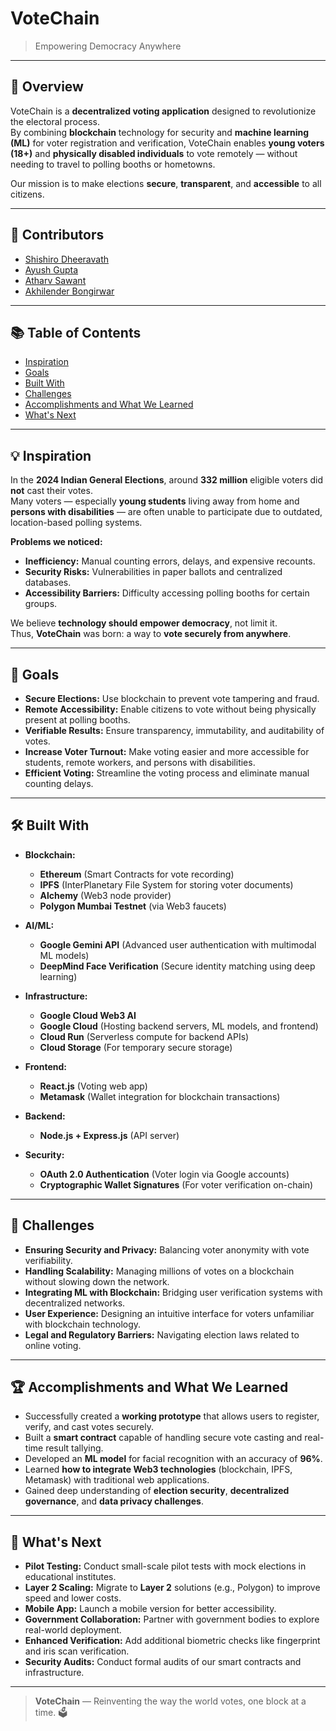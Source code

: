 # VoteChain

> Empowering Democracy Anywhere

---

## 📝 Overview
VoteChain is a **decentralized voting application** designed to revolutionize the electoral process.  
By combining **blockchain** technology for security and **machine learning (ML)** for voter registration and verification, VoteChain enables **young voters (18+)** and **physically disabled individuals** to vote remotely — without needing to travel to polling booths or hometowns.

Our mission is to make elections **secure**, **transparent**, and **accessible** to all citizens.

---

## 👥 Contributors
- [Shishiro Dheeravath](https://www.linkedin.com/in/shishiro/)
- [Ayush Gupta](https://www.linkedin.com/in/ayush-lion/)
- [Atharv Sawant](https://www.linkedin.com/in/atharv-sawant-4227b9259/)
- [Akhilender Bongirwar](https://www.linkedin.com/in/akhilender-bongirwar/)

---

## 📚 Table of Contents
- [Inspiration](#-inspiration)
- [Goals](#-goals)
- [Built With](#-built-with)
- [Challenges](#-challenges)
- [Accomplishments and What We Learned](#-accomplishments-and-what-we-learned)
- [What's Next](#-whats-next)

---

## 💡 Inspiration
In the **2024 Indian General Elections**, around **332 million** eligible voters did **not** cast their votes.  
Many voters — especially **young students** living away from home and **persons with disabilities** — are often unable to participate due to outdated, location-based polling systems.

**Problems we noticed:**
- **Inefficiency:** Manual counting errors, delays, and expensive recounts.
- **Security Risks:** Vulnerabilities in paper ballots and centralized databases.
- **Accessibility Barriers:** Difficulty accessing polling booths for certain groups.

We believe **technology should empower democracy**, not limit it.  
Thus, **VoteChain** was born: a way to **vote securely from anywhere**.

---

## 🎯 Goals
- **Secure Elections:** Use blockchain to prevent vote tampering and fraud.
- **Remote Accessibility:** Enable citizens to vote without being physically present at polling booths.
- **Verifiable Results:** Ensure transparency, immutability, and auditability of votes.
- **Increase Voter Turnout:** Make voting easier and more accessible for students, remote workers, and persons with disabilities.
- **Efficient Voting:** Streamline the voting process and eliminate manual counting delays.

---

## 🛠️ Built With
- **Blockchain:**
  - **Ethereum** (Smart Contracts for vote recording)
  - **IPFS** (InterPlanetary File System for storing voter documents)
  - **Alchemy** (Web3 node provider)
  - **Polygon Mumbai Testnet** (via Web3 faucets)

- **AI/ML:**
  - **Google Gemini API** (Advanced user authentication with multimodal ML models)
  - **DeepMind Face Verification** (Secure identity matching using deep learning)

- **Infrastructure:**
  - **Google Cloud Web3 AI**
  - **Google Cloud** (Hosting backend servers, ML models, and frontend)
  - **Cloud Run** (Serverless compute for backend APIs)
  - **Cloud Storage** (For temporary secure storage)

- **Frontend:**
  - **React.js** (Voting web app)
  - **Metamask** (Wallet integration for blockchain transactions)

- **Backend:**
  - **Node.js + Express.js** (API server)

- **Security:**
  - **OAuth 2.0 Authentication** (Voter login via Google accounts)
  - **Cryptographic Wallet Signatures** (For voter verification on-chain)

---

## 🚧 Challenges
- **Ensuring Security and Privacy:** Balancing voter anonymity with vote verifiability.
- **Handling Scalability:** Managing millions of votes on a blockchain without slowing down the network.
- **Integrating ML with Blockchain:** Bridging user verification systems with decentralized networks.
- **User Experience:** Designing an intuitive interface for voters unfamiliar with blockchain technology.
- **Legal and Regulatory Barriers:** Navigating election laws related to online voting.

---

## 🏆 Accomplishments and What We Learned
- Successfully created a **working prototype** that allows users to register, verify, and cast votes securely.
- Built a **smart contract** capable of handling secure vote casting and real-time result tallying.
- Developed an **ML model** for facial recognition with an accuracy of **96%**.
- Learned **how to integrate Web3 technologies** (blockchain, IPFS, Metamask) with traditional web applications.
- Gained deep understanding of **election security**, **decentralized governance**, and **data privacy challenges**.

---

## 🔮 What's Next
- **Pilot Testing:** Conduct small-scale pilot tests with mock elections in educational institutes.
- **Layer 2 Scaling:** Migrate to **Layer 2** solutions (e.g., Polygon) to improve speed and lower costs.
- **Mobile App:** Launch a mobile version for better accessibility.
- **Government Collaboration:** Partner with government bodies to explore real-world deployment.
- **Enhanced Verification:** Add additional biometric checks like fingerprint and iris scan verification.
- **Security Audits:** Conduct formal audits of our smart contracts and infrastructure.

---

> **VoteChain** — Reinventing the way the world votes, one block at a time. 🗳️
